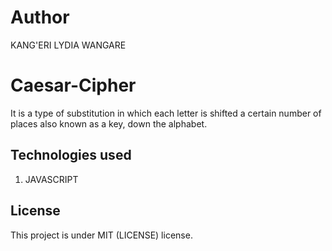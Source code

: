 # Author
KANG'ERI LYDIA WANGARE

# Caesar-Cipher
It is  a type of substitution in which each letter is shifted a certain number of places also known as a key, down the alphabet.


## Technologies used
1. JAVASCRIPT

## License
This project is under MIT (LICENSE) license.

